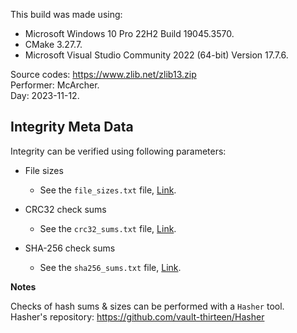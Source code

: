 This build was made using:

* Microsoft Windows 10 Pro 22H2 Build 19045.3570.
* CMake 3.27.7.
* Microsoft Visual Studio Community 2022 (64-bit) Version 17.7.6.

Source codes: https://www.zlib.net/zlib13.zip  
Performer: McArcher.  
Day: 2023-11-12.  

## Integrity Meta Data

Integrity can be verified using following parameters:
* File sizes
  * See the `file_sizes.txt` file, [Link](./file_sizes.txt).


* CRC32 check sums
  * See the `crc32_sums.txt` file, [Link](./crc32_sums.txt).


* SHA-256 check sums
  * See the `sha256_sums.txt` file, [Link](./sha256_sums.txt).

**Notes**

Checks of hash sums & sizes can be performed with a `Hasher` tool.  
Hasher's repository: https://github.com/vault-thirteen/Hasher
